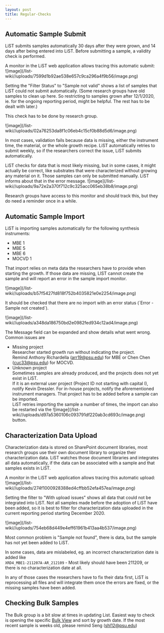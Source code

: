 ```yaml
---
layout: post
title: Regular-Checks
---
```


## Automatic Sample Submit

LiST submits samples automatically 30 days after they were grown, and 14 days after being entered into LiST. Before submitting a sample, a validity check is performed.

A monitor in the LiST web application allows tracing this automatic submit:\
![image]\(/list-wiki//uploads/7599d1b92ae538e657c9ca296a4f9b56/image.png\)

Setting the "Filter Status" to "Sample not valid" shows a list of samples that LiST could not submit automatically. (Some research groups have old samples to clean up here. So restricting to samples grown after 12/1/2020, ie. for the ongoing reporting period, might be helpful. The rest has to be dealt with later.)

This check has to be done by research group.

![image]\(/list-wiki//uploads/02a76253da8f1c06eb4c15cf0b88d5d6/image.png\)

In most cases, validation fails because data is missing, either the instrument time, the material, or the whole growth recipe. LiST automatically retries to submit weekly, so if the researchers correct the issue, LiST submits automatically.

LiST checks for data that is most likely missing, but in some cases, it might actually be correct, like substrates that were characterized without growing any material on it. Those samples can only be submitted manually. LiST informs about that in the error message. ![image]\(/list-wiki//uploads/9a72e2a370f712c9c325acc065eb38b8/image.png\)

Research groups have access to this monitor and should track this, but they do need a reminder once in a while.

## <span dir="">Automatic Sample Import</span>

LiST is importing samples automatically for the following synthesis instruments:

* MBE 1
* MBE 5
* MBE 6
* MOCVD 1

That import relies on meta data the researchers have to provide when starting the growth. If those data are missing, LIST cannot create the sample and will report an error in the sample import monitor.

![image]\(/list-wiki//uploads/b57f5427fd818f752b4035821e0e2254/image.png\)

It should be checked that there are no import with an error status (\`Error - Sample not created\`).

![image]\(/list-wiki//uploads/a348da186750bd2e0982fed934c12ad4/image.png\)

The Message field can be expanded and show details what went wrong. Common issues are 

* Missing project\
  Researcher started growth run without indicating the project. \
  Remind Anthony Richardella (arr19@psu.edu) for MBE or Chen Chen (cuc33@psu.edu) for MOCVD.
* Unknown project\
  Sometimes samples are already produced, and the projects does not yet exist in LiST.\
  If it is an external user project (Project ID not starting with capital I), notify Kevin Dressler. For in-house projects, notify the aforementioned instrument managers. That project has to be added before a sample can be imported.\
  LiST retries importing the sample a number of times, the import can also be restarted via the ![image]\(/list-wiki//uploads/d97a5360106c093791df220ab3cd693c/image.png\) button.

## Characterization Data Upload

Characterization data is stored on SharePoint document libraries, most research groups use their own document library to organize their characterization data. LiST watches those document libraries and integrates all data automatically, if the data can be associated with a sample and that samples exists in LiST.

A monitor in the LiST web application allows tracing this automatic upload:\
![image]\(/list-wiki//uploads/274f1000928388ed4cffbb52efa457ea/image.png\)

Setting the filter to "With upload issues" shows all data that could not be integrated into LiST. Not all samples made before the adoption of LiST have been added, so it is best to filter for characterization data uploaded in the current reporting period starting December 2020.

![image]\(/list-wiki//uploads/754eb68d449e4eff61961b413aa4b537/image.png\)

Most common problem is "Sample not found", there is data, but the sample has not yet been added to LiST.

In some cases, data are mislabeled, eg. an incorrect characterization date is added like \
`XRD4_MBE1-211207A-AR_212109` - Most likely should have been 211209, or there is no characterization date at all.

In any of those cases the researchers have to fix their data first, LiST is reprocessing all files and will integrate them once the errors are fixed, or the missing samples have been added.

## Checking Bulk Samples

The Bulk group is a bit slow at times in updating List. Easiest way to check is opening the specific [Bulk View](https://m4-2dcc.vmhost.psu.edu/list/Bulk) and sort by growth date. If the most recent sample is weeks old, please remind Seng ([shl12@psu.edu](mailto:shl12@psu.edu))





